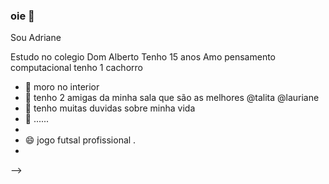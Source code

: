 ### oie 👋
Sou Adriane

Estudo no colegio Dom Alberto
Tenho 15 anos
Amo pensamento computacional
tenho 1 cachorro
- 🌱 moro no interior
- 👯 tenho 2 amigas da minha sala que são as melhores @talita @lauriane
- 🤔 tenho muitas duvidas sobre minha vida 
- 💬 ......
- 
- 😄 jogo futsal profissional .
- 
-->
